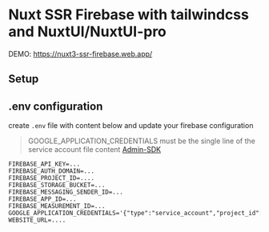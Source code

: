 # Nuxt SSR Firebase with tailwindcss and NuxtUI/NuxtUI-pro

DEMO: https://nuxt3-ssr-firebase.web.app/

## Setup

## .env configuration

create `.env` file with content below and update your firebase configuration

> GOOGLE_APPLICATION_CREDENTIALS must be the single line of the service account file content [Admin-SDK](https://vuefire.vuejs.org/nuxt/environment-variables.html#Admin-SDK)

```properties
FIREBASE_API_KEY=...
FIREBASE_AUTH_DOMAIN=...
FIREBASE_PROJECT_ID=....
FIREBASE_STORAGE_BUCKET=...
FIREBASE_MESSAGING_SENDER_ID=...
FIREBASE_APP_ID=...
FIREBASE_MEASUREMENT_ID=...
GOOGLE_APPLICATION_CREDENTIALS='{"type":"service_account","project_id":"***","private_key_id":"***","client_email":"f***","client_id":"***","auth_uri":"***","token_uri":"***","auth_provider_x509_cert_url":"***","client_x509_cert_url":"***","universe_domain":"***"}'
WEBSITE_URL=....
```
